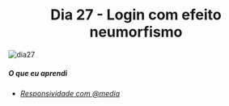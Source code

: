 
<h1 align= "center">
 <a>Dia 27 - Login com efeito neumorfismo </a>
</h1>

![dia27](https://user-images.githubusercontent.com/64365302/111925520-f1fc6480-8a87-11eb-84a5-c75b23f82b88.gif)

 ##### O que eu aprendi
* *[Responsividade com @media](https://developer.mozilla.org/pt-BR/docs/Web/CSS/Media_Queries/Using_media_queries)*







